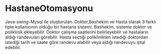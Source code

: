 # HastaneOtomasyonu
Java-swing-Mysql ile oluşturulan. Doktor,Bashekim ve Hasta olarak 3 farklı tipte kullanıcının olduğu bir hastana sistemi. 
Bashekim, sisteme doktor ve poliklinik ekleyebilir.
Doktor çalışma saatlerini belirleyebilir ve hastaların aldığı randevuları görebilir.
Hasta seçtiği poliklinikten istediği doktordan istediği tarih ve saate göre randevu alabilir veya aldığı randevuyu iptal edebilir.
